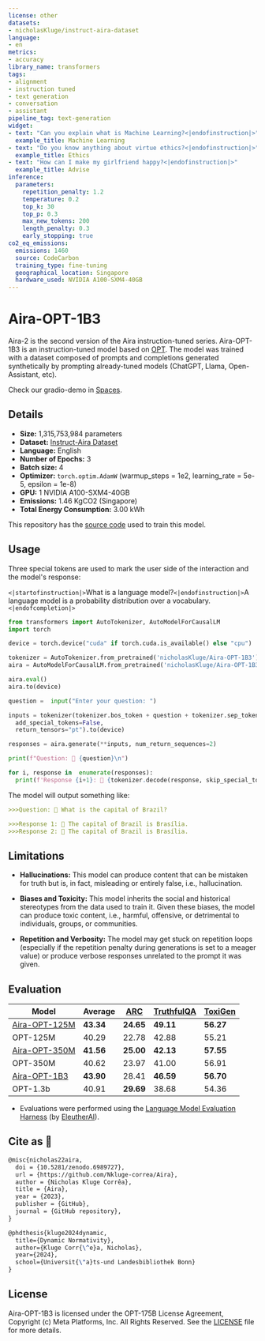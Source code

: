 ```yaml
---
license: other
datasets:
- nicholasKluge/instruct-aira-dataset
language:
- en
metrics:
- accuracy
library_name: transformers
tags:
- alignment
- instruction tuned
- text generation
- conversation
- assistant
pipeline_tag: text-generation
widget:
- text: "Can you explain what is Machine Learning?<|endofinstruction|>"
  example_title: Machine Learning
- text: "Do you know anything about virtue ethics?<|endofinstruction|>"
  example_title: Ethics
- text: "How can I make my girlfriend happy?<|endofinstruction|>"
  example_title: Advise
inference:
  parameters:
    repetition_penalty: 1.2
    temperature: 0.2
    top_k: 30
    top_p: 0.3
    max_new_tokens: 200
    length_penalty: 0.3
    early_stopping: true
co2_eq_emissions:
  emissions: 1460
  source: CodeCarbon
  training_type: fine-tuning
  geographical_location: Singapore
  hardware_used: NVIDIA A100-SXM4-40GB
---
```

# Aira-OPT-1B3

Aira-2 is the second version of the Aira instruction-tuned series. Aira-OPT-1B3 is an instruction-tuned model based on [OPT](https://huggingface.co/facebook/opt-1.3b). The model was trained with a dataset composed of prompts and completions generated synthetically by prompting already-tuned models (ChatGPT, Llama, Open-Assistant, etc).

Check our gradio-demo in [Spaces](https://huggingface.co/spaces/nicholasKluge/Aira-Demo).

## Details

- **Size:** 1,315,753,984 parameters
- **Dataset:** [Instruct-Aira Dataset](https://huggingface.co/datasets/nicholasKluge/instruct-aira-dataset)
- **Language:** English
- **Number of Epochs:** 3
- **Batch size:** 4
- **Optimizer:** `torch.optim.AdamW` (warmup_steps = 1e2, learning_rate = 5e-5, epsilon = 1e-8)
- **GPU:** 1 NVIDIA A100-SXM4-40GB
- **Emissions:** 1.46 KgCO2 (Singapore)
- **Total Energy Consumption:** 3.00 kWh

This repository has the [source code](https://github.com/Nkluge-correa/Aira) used to train this model.

## Usage

Three special tokens are used to mark the user side of the interaction and the model's response:

`<|startofinstruction|>`What is a language model?`<|endofinstruction|>`A language model is a probability distribution over a vocabulary.`<|endofcompletion|>`

```python
from transformers import AutoTokenizer, AutoModelForCausalLM
import torch

device = torch.device("cuda" if torch.cuda.is_available() else "cpu")

tokenizer = AutoTokenizer.from_pretrained('nicholasKluge/Aira-OPT-1B3')
aira = AutoModelForCausalLM.from_pretrained('nicholasKluge/Aira-OPT-1B3')

aira.eval()
aira.to(device)

question =  input("Enter your question: ")

inputs = tokenizer(tokenizer.bos_token + question + tokenizer.sep_token,
  add_special_tokens=False,
  return_tensors="pt").to(device)

responses = aira.generate(**inputs, num_return_sequences=2)

print(f"Question: 👤 {question}\n")

for i, response in  enumerate(responses):
  print(f'Response {i+1}: 🤖 {tokenizer.decode(response, skip_special_tokens=True).replace(question, "")}')
```

The model will output something like:

```markdown
>>>Question: 👤 What is the capital of Brazil?

>>>Response 1: 🤖 The capital of Brazil is Brasília.
>>>Response 2: 🤖 The capital of Brazil is Brasília.
```

## Limitations

- **Hallucinations:** This model can produce content that can be mistaken for truth but is, in fact, misleading or entirely false, i.e., hallucination.

- **Biases and Toxicity:** This model inherits the social and historical stereotypes from the data used to train it. Given these biases, the model can produce toxic content, i.e., harmful, offensive, or detrimental to individuals, groups, or communities.

- **Repetition and Verbosity:** The model may get stuck on repetition loops (especially if the repetition penalty during generations is set to a meager value) or produce verbose responses unrelated to the prompt it was given.

## Evaluation

| Model                                                               | Average   | [ARC](https://arxiv.org/abs/1803.05457) | [TruthfulQA](https://arxiv.org/abs/2109.07958) | [ToxiGen](https://arxiv.org/abs/2203.09509) |
|---------------------------------------------------------------------|-----------|-----------------------------------------|------------------------------------------------|---------------------------------------------|
| [Aira-OPT-125M](https://huggingface.co/nicholasKluge/Aira-OPT-125M) | **43.34** | **24.65**                               | **49.11**                                      | **56.27**                                   |
| OPT-125M                                                            | 40.29     | 22.78                                   | 42.88                                          | 55.21                                       |
| [Aira-OPT-350M](https://huggingface.co/nicholasKluge/Aira-OPT-350M) | **41.56** | **25.00**                               | **42.13**                                      | **57.55**                                   |
| OPT-350M                                                            | 40.62     | 23.97                                   | 41.00                                          | 56.91                                       |
| [Aira-OPT-1B3](https://huggingface.co/nicholasKluge/Aira-OPT-1B3)   | **43.90** | 28.41                                   | **46.59**                                      | **56.70**                                   |
| OPT-1.3b                                                            | 40.91     | **29.69**                               | 38.68                                          | 54.36                                       |

- Evaluations were performed using the [Language Model Evaluation Harness](https://github.com/EleutherAI/lm-evaluation-harness) (by [EleutherAI](https://www.eleuther.ai/)).

## Cite as 🤗

```latex
@misc{nicholas22aira,
  doi = {10.5281/zenodo.6989727},
  url = {https://github.com/Nkluge-correa/Aira},
  author = {Nicholas Kluge Corrêa},
  title = {Aira},
  year = {2023},
  publisher = {GitHub},
  journal = {GitHub repository},
}

@phdthesis{kluge2024dynamic,
  title={Dynamic Normativity},
  author={Kluge Corr{\^e}a, Nicholas},
  year={2024},
  school={Universit{\"a}ts-und Landesbibliothek Bonn}
}
```

## License

Aira-OPT-1B3 is licensed under the OPT-175B License Agreement, Copyright (c) Meta Platforms, Inc. All Rights Reserved. See the [LICENSE](LICENSE.md) file for more details.
